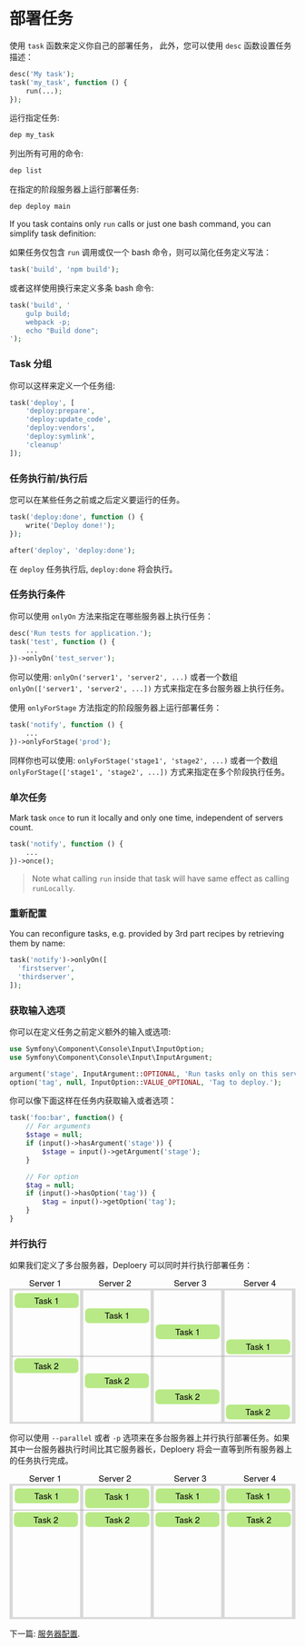 # 部署任务

使用 `task` 函数来定义你自己的部署任务， 此外，您可以使用 `desc` 函数设置任务描述：

```php
desc('My task');
task('my_task', function () {
    run(...);
});
```

运行指定任务:

```sh
dep my_task
```

列出所有可用的命令:

```sh
dep list
```

在指定的阶段服务器上运行部署任务:

```sh
dep deploy main
```

If you task contains only `run` calls or just one bash command, you can simplify task definition:

如果任务仅包含 `run` 调用或仅一个 bash 命令，则可以简化任务定义写法：

```php
task('build', 'npm build');
```

或者这样使用换行来定义多条 bash 命令:

```php
task('build', '
    gulp build;
    webpack -p;
    echo "Build done";
');
```

### Task 分组

你可以这样来定义一个任务组:

```php
task('deploy', [
    'deploy:prepare',
    'deploy:update_code',
    'deploy:vendors',
    'deploy:symlink',
    'cleanup'
]);
```

### 任务执行前/执行后

您可以在某些任务之前或之后定义要运行的任务。

``` php
task('deploy:done', function () {
    write('Deploy done!');
});

after('deploy', 'deploy:done');
```

在 `deploy` 任务执行后, `deploy:done` 将会执行。

### 任务执行条件

你可以使用 `onlyOn` 方法来指定在哪些服务器上执行任务：

``` php
desc('Run tests for application.');
task('test', function () {
    ...
})->onlyOn('test_server');
```

你可以使用: `onlyOn('server1', 'server2', ...)` 或者一个数组 `onlyOn(['server1', 'server2', ...])` 方式来指定在多台服务器上执行任务。

使用 `onlyForStage` 方法指定的阶段服务器上运行部署任务：

```php
task('notify', function () {
    ...
})->onlyForStage('prod');
```

同样你也可以使用: `onlyForStage('stage1', 'stage2', ...)` 或者一个数组 `onlyForStage(['stage1', 'stage2', ...])` 方式来指定在多个阶段执行任务。

### 单次任务

Mark task `once` to run it locally and only one time, independent of servers count.

```php
task('notify', function () {
    ...
})->once();
```

> Note what calling `run` inside that task will have same effect as calling `runLocally`.

### 重新配置

You can reconfigure tasks, e.g. provided by 3rd part recipes by retrieving them by name:

```php
task('notify')->onlyOn([
  'firstserver',
  'thirdserver',
]);
```

### 获取输入选项

你可以在定义任务之前定义额外的输入或选项:

``` php
use Symfony\Component\Console\Input\InputOption;
use Symfony\Component\Console\Input\InputArgument;

argument('stage', InputArgument::OPTIONAL, 'Run tasks only on this server or group of servers.');
option('tag', null, InputOption::VALUE_OPTIONAL, 'Tag to deploy.');
```

你可以像下面这样在任务内获取输入或者选项：

``` php
task('foo:bar', function() {
    // For arguments
    $stage = null;
    if (input()->hasArgument('stage')) {
        $stage = input()->getArgument('stage');
    }

    // For option
    $tag = null;
    if (input()->hasOption('tag')) {
        $tag = input()->getOption('tag');
    }
}
```

### 并行执行

如果我们定义了多台服务器，Deploery 可以同时并行执行部署任务：

<svg width="600" height="305" viewBox="990 42 600 305" xmlns="http://www.w3.org/2000/svg">
  <g fill="none" fill-rule="evenodd">
    <path d="M996.726 67.258h141.256v275.34H996.726V67.26zM990 63h600v283.857H990V63zm154.71 4.258h141.254v275.34H1144.71V67.26zm147.98 0h141.256v275.34H1292.69V67.26zm148.655 0H1582.6v275.34h-141.255V67.26z" fill="#D8D8D8"/>
    <g transform="translate(1000.762 73.09)">
      <rect fill="#B8E986" width="134.529" height="30.942" rx="8"/>
      <text font-family="HelveticaNeue-Light, Helvetica Neue" font-size="18" font-weight="300" fill="#000">
        <tspan x="41.031" y="22.363">Task 1</tspan>
      </text>
    </g>
    <g transform="translate(1148.744 104.704)">
      <rect fill="#B8E986" width="134.529" height="30.942" rx="8"/>
      <text font-family="HelveticaNeue-Light, Helvetica Neue" font-size="18" font-weight="300" fill="#000">
        <tspan x="41.031" y="22.363">Task 1</tspan>
      </text>
    </g>
    <g transform="translate(1296.726 138.336)">
      <rect fill="#B8E986" width="134.529" height="30.942" rx="8"/>
      <text font-family="HelveticaNeue-Light, Helvetica Neue" font-size="18" font-weight="300" fill="#000">
        <tspan x="41.031" y="22.363">Task 1</tspan>
      </text>
    </g>
    <g transform="translate(1444.71 169.95)">
      <rect fill="#B8E986" width="134.529" height="30.942" rx="8"/>
      <text font-family="HelveticaNeue-Light, Helvetica Neue" font-size="18" font-weight="300" fill="#000">
        <tspan x="41.031" y="22.363">Task 1</tspan>
      </text>
    </g>
    <g>
      <g transform="translate(1000.09 209.637)">
        <rect fill="#B8E986" width="134.529" height="30.942" rx="8"/>
        <text font-family="HelveticaNeue-Light, Helvetica Neue" font-size="18" font-weight="300" fill="#000">
          <tspan x="41.031" y="22.363">Task 2</tspan>
        </text>
      </g>
      <g transform="translate(1148.072 241.25)">
        <rect fill="#B8E986" width="134.529" height="30.942" rx="8"/>
        <text font-family="HelveticaNeue-Light, Helvetica Neue" font-size="18" font-weight="300" fill="#000">
          <tspan x="41.031" y="22.363">Task 2</tspan>
        </text>
      </g>
      <g transform="translate(1296.054 274.883)">
        <rect fill="#B8E986" width="134.529" height="30.942" rx="8"/>
        <text font-family="HelveticaNeue-Light, Helvetica Neue" font-size="18" font-weight="300" fill="#000">
          <tspan x="41.031" y="22.363">Task 2</tspan>
        </text>
      </g>
      <g transform="translate(1444.036 306.498)">
        <rect fill="#B8E986" width="134.529" height="30.942" rx="8"/>
        <text font-family="HelveticaNeue-Light, Helvetica Neue" font-size="18" font-weight="300" fill="#000">
          <tspan x="41.031" y="22.363">Task 2</tspan>
        </text>
      </g>
    </g>
    <path d="M994.73 205.292h588.942" stroke="#979797"/>
    <g font-size="18" font-family="HelveticaNeue-Light, Helvetica Neue" fill="#000" font-weight="300">
      <text transform="translate(1031 42)">
        <tspan x="0" y="17">Server 1</tspan>
      </text>
      <text transform="translate(1031 42)">
        <tspan x="146" y="17">Server 2</tspan>
      </text>
      <text transform="translate(1031 42)">
        <tspan x="304" y="17">Server 3</tspan>
      </text>
      <text transform="translate(1031 42)">
        <tspan x="450" y="17">Server 4</tspan>
      </text>
    </g>
  </g>
</svg>

你可以使用 `--parallel` 或者 `-p` 选项来在多台服务器上并行执行部署任务。如果其中一台服务器执行时间比其它服务器长，Deploery 将会一直等到所有服务器上的任务执行完成。

<svg width="600" height="305" viewBox="990 418 600 305" xmlns="http://www.w3.org/2000/svg">
  <g fill="none" fill-rule="evenodd">
    <path d="M996.726 443.258h141.256v275.34H996.726V443.26zM990 439h600v283.857H990V439zm154.71 4.258h141.254v275.34H1144.71V443.26zm147.98 0h141.256v275.34H1292.69V443.26zm148.655 0H1582.6v275.34h-141.255V443.26z" fill="#D8D8D8"/>
    <g transform="translate(1000.762 449.09)">
      <rect fill="#B8E986" width="134.529" height="30.942" rx="8"/>
      <text font-family="HelveticaNeue-Light, Helvetica Neue" font-size="18" font-weight="300" fill="#000">
        <tspan x="41.031" y="22.363">Task 1</tspan>
      </text>
    </g>
    <g transform="translate(1148.762 449.09)">
      <rect fill="#B8E986" width="134.529" height="40.923" rx="8"/>
      <text font-family="HelveticaNeue-Light, Helvetica Neue" font-size="18" font-weight="300" fill="#000">
        <tspan x="41.031" y="24.093">Task 1</tspan>
      </text>
    </g>
    <g transform="translate(1296.762 449.09)">
      <rect fill="#B8E986" width="134.529" height="30.942" rx="8"/>
      <text font-family="HelveticaNeue-Light, Helvetica Neue" font-size="18" font-weight="300" fill="#000">
        <tspan x="41.031" y="22.363">Task 1</tspan>
      </text>
    </g>
    <g transform="translate(1444.762 449.09)">
      <rect fill="#B8E986" width="134.529" height="30.942" rx="8"/>
      <text font-family="HelveticaNeue-Light, Helvetica Neue" font-size="18" font-weight="300" fill="#000">
        <tspan x="41.031" y="22.363">Task 1</tspan>
      </text>
    </g>
    <g>
      <g transform="translate(999.09 498.637)">
        <rect fill="#B8E986" width="134.529" height="30.942" rx="8"/>
        <text font-family="HelveticaNeue-Light, Helvetica Neue" font-size="18" font-weight="300" fill="#000">
          <tspan x="41.031" y="22.363">Task 2</tspan>
        </text>
      </g>
      <g transform="translate(1149.09 498.637)">
        <rect fill="#B8E986" width="134.529" height="30.942" rx="8"/>
        <text font-family="HelveticaNeue-Light, Helvetica Neue" font-size="18" font-weight="300" fill="#000">
          <tspan x="41.031" y="22.363">Task 2</tspan>
        </text>
      </g>
      <g transform="translate(1296.09 498.637)">
        <rect fill="#B8E986" width="134.529" height="30.942" rx="8"/>
        <text font-family="HelveticaNeue-Light, Helvetica Neue" font-size="18" font-weight="300" fill="#000">
          <tspan x="41.031" y="22.363">Task 2</tspan>
        </text>
      </g>
      <g transform="translate(1446.09 498.637)">
        <rect fill="#B8E986" width="134.529" height="30.942" rx="8"/>
        <text font-family="HelveticaNeue-Light, Helvetica Neue" font-size="18" font-weight="300" fill="#000">
          <tspan x="41.031" y="22.363">Task 2</tspan>
        </text>
      </g>
    </g>
    <path d="M994.73 494.292h588.942" stroke="#979797"/>
    <g font-size="18" font-family="HelveticaNeue-Light, Helvetica Neue" fill="#000" font-weight="300">
      <text transform="translate(1031 418)">
        <tspan x="0" y="17">Server 1</tspan>
      </text>
      <text transform="translate(1031 418)">
        <tspan x="146" y="17">Server 2</tspan>
      </text>
      <text transform="translate(1031 418)">
        <tspan x="304" y="17">Server 3</tspan>
      </text>
      <text transform="translate(1031 418)">
        <tspan x="450" y="17">Server 4</tspan>
      </text>
    </g>
  </g>
</svg>

下一篇: [服务器配置](servers.md).

